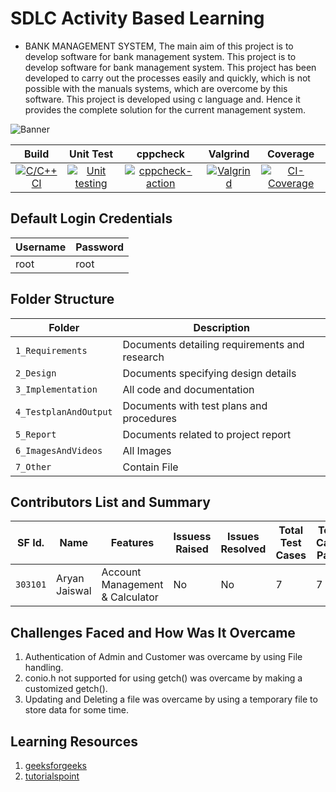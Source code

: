 # SDLC Activity Based Learning
* BANK MANAGEMENT SYSTEM, The main aim of this project is to develop software for bank management system. This project is to develop software for bank management system. This project has been developed to carry out the processes easily and quickly, which is not possible with the manuals systems, which are overcome by this software. This project is developed using c language and. Hence it provides the complete solution for the current management system.

![Banner](https://github.com/aryanjaiswalaj/Mini-Project/blob/Main_1/6_ImagesAndVideos/Banner.png)

|Build|Unit Test|cppcheck|Valgrind|Coverage|
|:--:|:--:|:--:|:--:|:--:|
|[![C/C++ CI](https://github.com/aryanjaiswalaj/Mini-Project/blob/Main_1/.github/workflows/c-build.yml/badge.svg)](https://github.com/aryanjaiswalaj/Mini-Project/blob/Main_1/.github/workflows/c-build.yml)|[![Unit testing](https://github.com/aryanjaiswalaj/Mini-Project/blob/Main_1/.github/workflows/unit-test.yml/badge.svg)](https://github.com/aryanjaiswalaj/Mini-Project/blob/Main_1/.github/workflows/unit-test.yml)|[![cppcheck-action](https://github.com/aryanjaiswalaj/Mini-Project/blob/Main_1/.github/workflows/cppcheck.yml/badge.svg)](https://github.com/aryanjaiswalaj/Mini-Project/blob/Main_1/.github/workflows/Valgrind.yml)|[![Valgrind](https://github.com/aryanjaiswalaj/Mini-Project/blob/Main_1/.github/workflows/Valgrind.yml/badge.svg)](https://github.com/aryanjaiswalaj/Mini-Project/blob/Main_1/.github/workflows/Valgrind.yml)|[![CI-Coverage](https://github.com/aryanjaiswalaj/Mini-Project/blob/Main_1/.github/workflows/gcov.yml)](https://github.com/aryanjaiswalaj/Mini-Project/blob/Main_1/.github/workflows/gcov.yml)|




## Default Login Credentials
Username             | Password
---------------------|------------------------------------------
root                 | root

## Folder Structure
|Folder               | Description
|---------------------|------------------------------------------
|`1_Requirements`     | Documents detailing requirements and research
|`2_Design`           | Documents specifying design details
|`3_Implementation`   | All code and documentation
|`4_TestplanAndOutput`| Documents with test plans and procedures
|`5_Report`           | Documents related to project report
|`6_ImagesAndVideos`  | All Images
|`7_Other`            | Contain File

## Contributors List and Summary

SF Id. |  Name   |    Features    | Issuess Raised |Issues Resolved|Total Test Cases|Test Case Pass
-------|---------|----------------|----------------|---------------|-------------|--------------
`303101` | Aryan Jaiswal | Account Management & Calculator    | No     | No   | 7   | 7 |     
   

## Challenges Faced and How Was It Overcame

1. Authentication of Admin and Customer was overcame by using File handling.
2. conio.h not supported for using getch() was overcame by making a customized getch().
3. Updating and Deleting a file was overcame by using a temporary file to store data for some time.

## Learning Resources
1. [geeksforgeeks](https://www.geeksforgeeks.org/c-programming-language/)
2. [tutorialspoint](https://www.tutorialspoint.com/cprogramming/index.htm)



